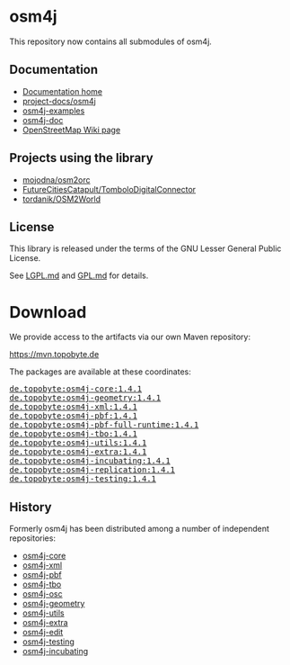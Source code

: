 # osm4j

This repository now contains all submodules of osm4j.

## Documentation

* [Documentation home](https://jaryard.com/projects/osm4j/)
* [project-docs/osm4j](https://github.com/project-docs/osm4j)
* [osm4j-examples](https://github.com/topobyte/osm4j-examples)
* [osm4j-doc](https://github.com/topobyte/osm4j-doc)
* [OpenStreetMap Wiki page](https://wiki.openstreetmap.org/wiki/Osm4j)

## Projects using the library

* [mojodna/osm2orc](https://github.com/mojodna/osm2orc)
* [FutureCitiesCatapult/TomboloDigitalConnector](https://github.com/FutureCitiesCatapult/TomboloDigitalConnector)
* [tordanik/OSM2World](https://github.com/tordanik/OSM2World)

## License

This library is released under the terms of the GNU Lesser General Public
License.

See [LGPL.md](LGPL.md) and [GPL.md](GPL.md) for details.

# Download

We provide access to the artifacts via our own Maven repository:

<https://mvn.topobyte.de>

The packages are available at these coordinates:

<pre>
<a href="https://mvn.topobyte.de/de/topobyte/osm4j-core/1.4.1/">de.topobyte:osm4j-core:1.4.1</a>
<a href="https://mvn.topobyte.de/de/topobyte/osm4j-geometry/1.4.1/">de.topobyte:osm4j-geometry:1.4.1</a>
<a href="https://mvn.topobyte.de/de/topobyte/osm4j-xml/1.4.1/">de.topobyte:osm4j-xml:1.4.1</a>
<a href="https://mvn.topobyte.de/de/topobyte/osm4j-pbf/1.4.1/">de.topobyte:osm4j-pbf:1.4.1</a>
<a href="https://mvn.topobyte.de/de/topobyte/osm4j-pbf-full-runtime/1.4.1/">de.topobyte:osm4j-pbf-full-runtime:1.4.1</a>
<a href="https://mvn.topobyte.de/de/topobyte/osm4j-tbo/1.4.1/">de.topobyte:osm4j-tbo:1.4.1</a>
<a href="https://mvn.topobyte.de/de/topobyte/osm4j-utils/1.4.1/">de.topobyte:osm4j-utils:1.4.1</a>
<a href="https://mvn.topobyte.de/de/topobyte/osm4j-extra/1.4.1/">de.topobyte:osm4j-extra:1.4.1</a>
<a href="https://mvn.topobyte.de/de/topobyte/osm4j-incubating/1.4.1/">de.topobyte:osm4j-incubating:1.4.1</a>
<a href="https://mvn.topobyte.de/de/topobyte/osm4j-replication/1.4.1/">de.topobyte:osm4j-replication:1.4.1</a>
<a href="https://mvn.topobyte.de/de/topobyte/osm4j-testing/1.4.1/">de.topobyte:osm4j-testing:1.4.1</a>
</pre>

## History

Formerly osm4j has been distributed among a number of independent
repositories:

* [osm4j-core](https://github.com/topobyte/osm4j-core)
* [osm4j-xml](https://github.com/topobyte/osm4j-xml)
* [osm4j-pbf](https://github.com/topobyte/osm4j-pbf)
* [osm4j-tbo](https://github.com/topobyte/osm4j-tbo)
* [osm4j-osc](https://github.com/topobyte/osm4j-osc)
* [osm4j-geometry](https://github.com/topobyte/osm4j-geometry)
* [osm4j-utils](https://github.com/topobyte/osm4j-utils)
* [osm4j-extra](https://github.com/topobyte/osm4j-extra)
* [osm4j-edit](https://github.com/topobyte/osm4j-edit)
* [osm4j-testing](https://github.com/topobyte/osm4j-testing)
* [osm4j-incubating](https://github.com/topobyte/osm4j-incubating)
